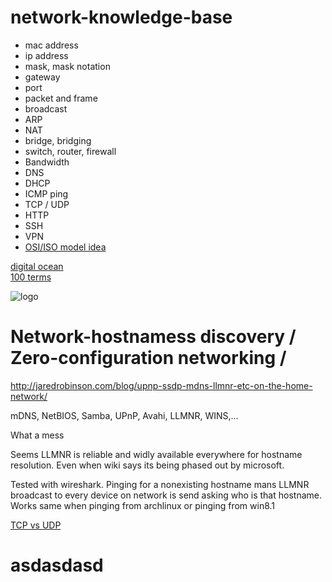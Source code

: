 # network-knowledge-base


* mac address
* ip address
* mask, mask notation
* gateway
* port
* packet and frame
* broadcast
* ARP
* NAT
* bridge, bridging
* switch, router, firewall
* Bandwidth
* DNS
* DHCP
* ICMP ping
* TCP / UDP
* HTTP
* SSH
* VPN
* [OSI/ISO model idea](https://www.reddit.com/r/networking/comments/2bazcl/i_dont_honestly_understand_the_osi_model_despite/cj45hih/)

[digital ocean](https://www.digitalocean.com/community/tutorials/an-introduction-to-networking-terminology-interfaces-and-protocols)<br>
[100 terms](https://www.makeuseof.com/networking-terms-glossary/)

![logo](https://i.imgur.com/ATNGPaJ.png)


# Network-hostnamess discovery / Zero-configuration networking / 

http://jaredrobinson.com/blog/upnp-ssdp-mdns-llmnr-etc-on-the-home-network/

 mDNS, NetBIOS, Samba, UPnP, Avahi, LLMNR, WINS,...

What a mess

Seems LLMNR is reliable and widly available everywhere for hostname resolution.
Even when wiki says its being phased out by microsoft.

Tested with wireshark. Pinging for a nonexisting hostname mans LLMNR
broadcast to every device on network is send asking who is that hostname.
Works same when pinging from archlinux or pinging from win8.1
 
[TCP vs UDP](https://youtu.be/jE_FcgpQ7Co)

# asdasdasd


